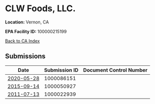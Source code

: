 # CLW Foods, LLC.

**Location:** Vernon, CA

**EPA Facility ID:** 100000215199

[Back to CA Index](../../index.md)

## Submissions

| Date | Submission ID | Document Control Number |
|------|--------------|-------------------------|
| [2020-05-28](submissions/1000086151.md) | 1000086151 |  |
| [2015-09-14](submissions/1000050927.md) | 1000050927 |  |
| [2011-07-13](submissions/1000022939.md) | 1000022939 |  |
